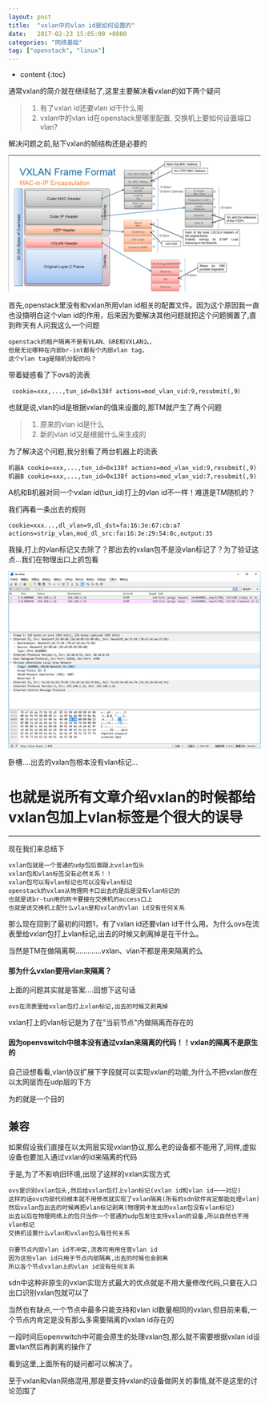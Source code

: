 ```yaml
---
layout: post
title:  "vxlan中的vlan id是如何设置的"
date:   2017-02-23 15:05:00 +0800
categories: "网络基础"
tag: ["openstack", "linux"]
---
```


* content
{:toc}


通常vxlan的简介就在继续贴了,这里主要解决看vxlan的如下两个疑问
> 1. 有了vxlan id还要vlan id干什么用
> 2. vxlan中的vlan id在openstack里哪里配置, 交换机上要如何设置端口vlan?


解决问题之前,贴下vxlan的帧结构还是必要的

![](/styles/images/vxlan_with_vlan.png)


首先,openstack里没有和vxlan所用vlan id相关的配置文件。因为这个原因我一直也没搞明白这个vlan id的作用，后来因为要解决其他问题就把这个问题搁置了,直到昨天有人问我这么一个问题

    openstack的租户隔离不是有VLAN、GRE和VXLAN么，
    但是无论哪种在内部br-int都有个内部vlan tag，
    这个vlan tag是随机分配的吗？

带着疑惑看了下ovs的流表

     cookie=xxx,...,tun_id=0x138f actions=mod_vlan_vid:9,resubmit(,9）

也就是说,vlan的id是根据vxlan的值来设置的,那TM就产生了两个问题
>1. 原来的vlan id是什么
>2. 新的vlan id又是根据什么来生成的

为了解决这个问题,我分别看了两台机器上的流表

    机器A cookie=xxx,...,tun_id=0x138f actions=mod_vlan_vid:9,resubmit(,9)
    机器B cookie=xxx,...,tun_id=0x138f actions=mod_vlan_vid:7,resubmit(,9)

A机和B机器对同一个vxlan id(tun_id)打上的vlan id不一样！难道是TM随机的？

我们再看一条出去的规则

    cookie=xxx...,dl_vlan=9,dl_dst=fa:16:3e:67:cb:a7 actions=strip_vlan,mod_dl_src:fa:16:3e:29:54:8c,output:35

我操,打上的vlan标记又去除了？那出去的vxlan包不是没vlan标记了？为了验证这点...我们在物理出口上抓包看

![](/styles/images/vxlan_without_vlan.png)

卧槽....出去的vxlan包根本没有vlan标记...

# 也就是说所有文章介绍vxlan的时候都给vxlan包加上vlan标签是个很大的误导

---

现在我们来总结下

    vxlan包就是一个普通的udp包后面跟上vxlan包头
    vxlan包和vlan标签没有必然关系！！
    vxlan包可以有vlan标记也可以没有vlan标记
    openstack的vxlan从物理网卡口出去的是后是没有vlan标记的
    也就是说br-tun用的网卡要接在交换机的access口上
    也就是说交换机上配什么vlan是和vxlan的vlan id没有任何关系

那么现在回到了最初的问题1，有了vxlan id还要vlan id干什么用。为什么ovs在流表里给vxlan包打上vlan标记,出去的时候又剥离掉是在干什么。

当然是TM在做隔离啊.............vxlan、vlan不都是用来隔离的么

#### 那为什么vxlan要用vlan来隔离？

上面的问题其实就是答案....回想下这句话

    ovs在流表里给vxlan包打上vlan标记,出去的时候又剥离掉

vxlan打上的vlan标记是为了在"当前节点"内做隔离而存在的

#### 因为openvswitch中根本没有通过vxlan来隔离的代码！！vxlan的隔离不是原生的

自己设想看看,vlan协议扩展下字段就可以实现vxlan的功能,为什么不把vxlan放在以太网层而在udp层的下方

为的就是一个目的

## 兼容

如果假设我们直接在以太网层实现vxlan协议,那么老的设备都不能用了,同样,虚拟设备也要加入通过vxlan的id来隔离的代码

于是,为了不影响旧环境,出现了这样的vxlan实现方式

    ovs里识别vxlan包头,然后给vxlan包打上vlan标记(vxlan id和vlan id一一对应)
    这样的话ovs内部代码根本就不用修改就实现了vxlan隔离(所有的sdn软件肯定都能处理vlan)
    然后vxlan包出去的时候再把vlan标记剥离(物理网卡发出的vxlan包没有vlan标记)
    出去以后在物理网络上的包只当作一个普通的udp包发往支持vxlan的设备,所以自然也不用vlan标记
    交换机设置什么vlan和vxlan包么有任何关系

    只要节点内部vlan id不冲突,流表可用用任意vlan id
    因为这些vlan id只用于节点内部隔离,出去的时候也会剥离
    所以各个节点vxlan上的vlan id没有任何关系


sdn中这种非原生的vxlan实现方式最大的优点就是不用大量修改代码,只要在入口出口识别vxlan包就可以了

当然也有缺点,一个节点中最多只能支持和vlan id数量相同的vxlan,但目前来看,一个节点内肯定是没有那么多需要隔离的vxlan id存在的

一段时间后openvwitch中可能会原生的处理vxlan包,那么就不需要根据vxlan id设置vlan然后再剥离的操作了

看到这里,上面所有的疑问都可以解决了。

至于vxlan和vlan网络混用,那是要支持vxlan的设备做网关的事情,就不是这里的讨论范围了
